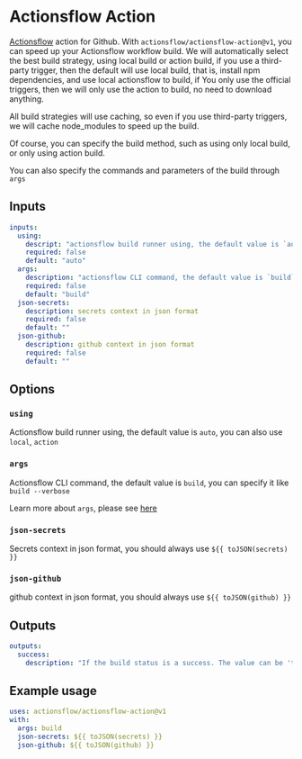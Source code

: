 # Actionsflow Action

[Actionsflow](https://github.com/actionsflow/actionsflow) action for Github. With `actionsflow/actionsflow-action@v1`, you can speed up your Actionsflow workflow build. We will automatically select the best build strategy, using local build or action build, if you use a third-party trigger, then the default will use local build, that is, install npm dependencies, and use local actionsflow to build, if You only use the official triggers, then we will only use the action to build, no need to download anything.

All build strategies will use caching, so even if you use third-party triggers, we will cache node_modules to speed up the build.

Of course, you can specify the build method, such as using only local build, or only using action build.

You can also specify the commands and parameters of the build through `args`

## Inputs

```yaml
inputs:
  using:
    descript: "actionsflow build runner using, the default value is `auto`, you can also use `local`, `action`"
    required: false
    default: "auto"
  args:
    description: "actionsflow CLI command, the default value is `build`, you can specify it like `build --verbose`"
    required: false
    default: "build"
  json-secrets:
    description: secrets context in json format
    required: false
    default: ""
  json-github:
    description: github context in json format
    required: false
    default: ""
```

## Options

### `using`

Actionsflow build runner using, the default value is `auto`, you can also use `local`, `action`

### `args`

Actionsflow CLI command, the default value is `build`, you can specify it like `build --verbose`

Learn more about `args`, please see [here](https://actionsflow.github.io/docs/reference/cli/)

### `json-secrets`

Secrets context in json format, you should always use `${{ toJSON(secrets) }}`

### `json-github`

github context in json format, you should always use `${{ toJSON(github) }}`

## Outputs

```yaml
outputs:
  success:
    description: "If the build status is a success. The value can be 'true', or 'false', if the build failed, the action outcome will be set failed"
```

## Example usage

```yaml
uses: actionsflow/actionsflow-action@v1
with:
  args: build
  json-secrets: ${{ toJSON(secrets) }}
  json-github: ${{ toJSON(github) }}
```
